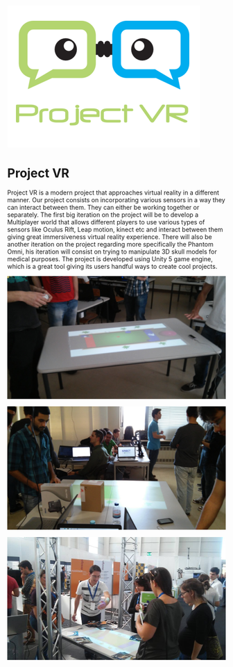 ![Alt text](/_readmeassets_/logo.png?raw=true)

# Project VR #

Project VR is a modern project that approaches virtual reality in a different manner. Our project consists on incorporating various sensors in a way they can interact between them. They can either be working together or separately.
The first big iteration on the project will be to develop a Multiplayer world that allows different players to use various types of sensors like Oculus Rift, Leap motion, kinect etc and interact between them giving great immersiveness virtual reality experience. There will also be another iteration on the project regarding more specifically the Phantom Omni, his iteration will consist on trying to manipulate 3D skull models for medical purposes.
The project is developed using Unity 5 game engine, which is a great tool giving its users handful ways to create cool projects.

![Alt text](/_readmeassets_/demo_1.jpg?raw=true)

![Alt text](/_readmeassets_/demo_2.jpg?raw=true)

![Alt text](/_readmeassets_/demo_3.jpg?raw=true)
